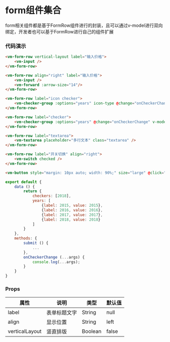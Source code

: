 form组件集合
================
form相关组件都是基于FormRow组件进行的封装，且可以通过v-model进行双向绑定，开发者也可以基于FormRow进行自己的组件扩展

### 代码演示
```html
<vm-form-row vertical-layout label="输入价格">
    <vm-input />
</vm-form-row>

<vm-form-row align="right" label="输入价格">
    <vm-input />
    <vm-forward :arrow-size="14"/>
</vm-form-row>

<vm-form-row label="icon checker">
    <vm-checker-group :options="years" icon-type @change="onCheckerChange" v-model="checkers" />
</vm-form-row>

<vm-form-row label="checker">
    <vm-checker-group :options="years" @change="onCheckerChange" v-model="checkers" />
</vm-form-row>

<vm-form-row label="textarea">
    <vm-textarea placeholder="多行文本" class="textarea" />
</vm-form-row>    

<vm-form-row label="开关切换" align="right">
    <vm-switch checked />
</vm-form-row>

<vm-button style="margin: 10px auto; width: 90%;" size="large" @click="submit">提交</vm-button>
```

```js
export default {
    data () {
        return {
            checkers: [2018],
            years: [
                {label: 2015, value: 2015},
                {label: 2016, value: 2016},
                {label: 2017, value: 2017},
                {label: 2018, value: 2018}
            ]
        }
    },
    methods: {
        submit () {
            ...
        },
        onCheckerChange (...args) {
            console.log(...args);
        }
    }
}
```

### Props
属性 | 说明 | 类型 | 默认值
-----|-----|-------|------
label | 表单标题文字 | String | null
align | 显示位置 | String | left
verticalLayout | 竖直排版 | Boolean | false